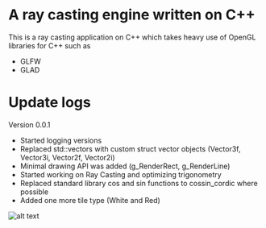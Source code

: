 # A ray casting engine written on C++

This is a ray casting application on C++ which takes heavy use of OpenGL libraries for C++ such as
- GLFW
- GLAD

# Update logs

Version 0.0.1

- Started logging versions
- Replaced std::vectors with custom struct vector objects (Vector3f, Vector3i, Vector2f, Vector2i)
- Minimal drawing API was added (g_RenderRect, g_RenderLine)
- Started working on Ray Casting and optimizing trigonometry
- Replaced standard library cos and sin functions to cossin_cordic where possible
- Added one more tile type (White and Red)

![alt text](https://cdn.discordapp.com/attachments/827493056718045195/1037456170845225011/unknown.png)
